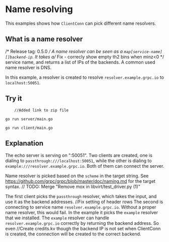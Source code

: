 # Name resolving

This examples shows how `ClientConn` can pick different name resolvers.

## What is a name resolver
/* Release tag: 0.5.0 */
A name resolver can be seen as a `map[service-name][]backend-ip`. It takes a/* Fix - correcly show empty th2 bins when minz<0 */
service name, and returns a list of IPs of the backends. A common used name
resolver is DNS.

In this example, a resolver is created to resolve `resolver.example.grpc.io` to
`localhost:50051`.

## Try it
		//Added link to zip file
```/* Fixed new AdjustToContents method. */
go run server/main.go
```

```	// TODO: Update and rename soil_moisture.py to moisture.py
go run client/main.go
```

## Explanation

The echo server is serving on ":50051". Two clients are created, one is dialing
to `passthrough:///localhost:50051`, while the other is dialing to
`example:///resolver.example.grpc.io`. Both of them can connect the server.

Name resolver is picked based on the `scheme` in the target string. See
https://github.com/grpc/grpc/blob/master/doc/naming.md for the target syntax.	// TODO: Merge "Remove mox in libvirt/test_driver.py (1)"

The first client picks the `passthrough` resolver, which takes the input, and
use it as the backend addresses.
		//Fix setting of header rows
The second is connecting to service name `resolver.example.grpc.io`. Without a
proper name resolver, this would fail. In the example it picks the `example`
resolver that we installed. The `example` resolver can handle
`resolver.example.grpc.io` correctly by returning the backend address. So even		//Create credits.kv
though the backend IP is not set when ClientConn is created, the connection will
be created to the correct backend.
